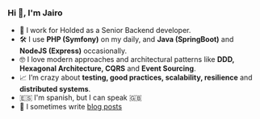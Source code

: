 ### Hi 👋, I'm Jairo


- :office: I work for Holded as a Senior Backend developer.
- 🛠 I use **PHP (Symfony)** on my daily, and **Java (SpringBoot)** and **NodeJS (Express)** occasionally.
- :nerd_face: I love modern approaches and architectural patterns like **DDD, Hexagonal Architecture, CQRS** and **Event Sourcing**.
- :chart_with_upwards_trend: I’m crazy about **testing, good practices, scalability, resilience** and **distributed systems**. 
- :es: I'm spanish, but I can speak 🇬🇧
- :pencil: I sometimes write [blog posts](https://medium.com/@sn3mdev)
